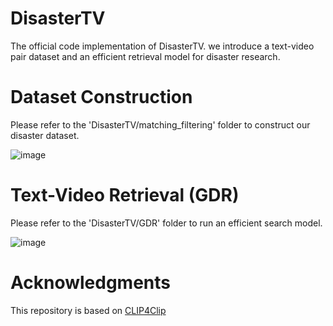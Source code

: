 # DisasterTV

The official code implementation of DisasterTV. we introduce a text-video pair dataset and an efficient retrieval model for disaster research. 


# Dataset Construction

Please refer to the 'DisasterTV/matching_filtering' folder to construct our disaster dataset.

![image](https://github.com/user-attachments/assets/71f85d59-c899-48bf-ab1d-4afd07089859)

# Text-Video Retrieval (GDR)

Please refer to the 'DisasterTV/GDR' folder to run an efficient search model.

![image](https://github.com/user-attachments/assets/3e7a2348-28f1-4313-b0a3-80dcc7ab435c)


# Acknowledgments

This repository is based on [CLIP4Clip](https://github.com/ArrowLuo/CLIP4Clip)
